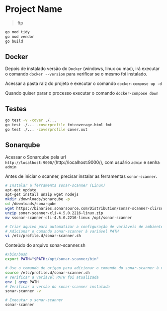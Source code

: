 # Project Name
> ftp

``` bash
go mod tidy
go mod vendor
go build
```

## Docker

Depois de instalado versão do `Docker` (windows, linux ou mac), irá executar o comando `docker --version` para verificar se o mesmo foi instalado.

Acessar a pasta raiz do projeto e executar o comando `docker-compose up -d`

Quando quiser parar o processo executar o comando `docker-compose down`

## Testes

```bash
go test -v -cover ./...
go test ./... -coverprofile fmtcoverage.html fmt
go test ./... -coverprofile cover.out
```

## Sonarqube

Acessar o Sonarqube pela url `http://localhost:9000/`(http://localhost:9000/), com usuário `admin` e senha `admin`

Antes de iniciar o scanner, precisar instalar as ferramentas `sonar-scanner`.

```bash
# Instalar a ferramenta sonar-scanner (Linux)
apt-get update
apt-get install unzip wget nodejs
mkdir /downloads/sonarqube -p
cd /downloads/sonarqube
wget https://binaries.sonarsource.com/Distribution/sonar-scanner-cli/sonar-scanner-cli-4.5.0.2216-linux.zip
unzip sonar-scanner-cli-4.5.0.2216-linux.zip
mv ssonar-scanner-cli-4.5.0.2216-linux /opt/sonar-scanner
```

```bash
# Criar aquivo para automatizar a configuração de variáveis de ambiente
# Adicionar o comando sonar-scanner à variável PATH
vi /etc/profile.d/sonar-scanner.sh
```

Conteúdo do arquivo sonar-scanner.sh

```bash
#/bin/bash
export PATH="$PATH:/opt/sonar-scanner/bin"
```

```bash
# Use o comando de origem para adicionar o comando do sonar-scanner à variável PATH
source /etc/profile.d/sonar-scanner.sh
# Verificar a variável PATH foi atualizada
env | grep PATH
# Verificar a versão do sonar-scanner instalada
sonar-scanner -v
```

```bash
# Executar o sonar-scanner
sonar-scanner
```